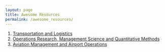 ```yaml
---
layout: page
title: Awesome Resources
permalink: /awesome_resources/
---
```


1. [Transportation and Logistics](/ops-scm/2025-03-10-transportation-and-logistics.html/)
2. [Operations Research, Management Science and Quantitative Methods](/ops-scm/2025-03-10-ops-research-mgmt-science-quants.html/)
3. [Aviation Management and Airport Operations](/ops-scm/2025-03-10-aviation-and-airport-ops.html/)  
